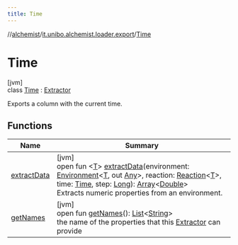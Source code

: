 ```yaml
---
title: Time
---
```

//[alchemist](../../../index.html)/[it.unibo.alchemist.loader.export](../index.html)/[Time](index.html)



# Time



[jvm]\
class [Time](index.html) : [Extractor](../-extractor/index.html)

Exports a column with the current time.



## Functions


| Name | Summary |
|---|---|
| [extractData](extract-data.html) | [jvm]<br>open fun <[T](extract-data.html)> [extractData](extract-data.html)(environment: [Environment](../../it.unibo.alchemist.model.interfaces/-environment/index.html)<[T](https://docs.oracle.com/javase/8/docs/api/java/lang/Iterable.html), out [Any](https://kotlinlang.org/api/latest/jvm/stdlib/kotlin/-any/index.html)>, reaction: [Reaction](../../it.unibo.alchemist.model.interfaces/-reaction/index.html)<[T](https://docs.oracle.com/javase/8/docs/api/java/lang/Iterable.html)>, time: [Time](../../it.unibo.alchemist.model.interfaces/-time/index.html), step: [Long](https://kotlinlang.org/api/latest/jvm/stdlib/kotlin/-long/index.html)): [Array](https://kotlinlang.org/api/latest/jvm/stdlib/kotlin/-array/index.html)<[Double](https://kotlinlang.org/api/latest/jvm/stdlib/kotlin/-double/index.html)><br>Extracts numeric properties from an environment. |
| [getNames](get-names.html) | [jvm]<br>open fun [getNames](get-names.html)(): [List](https://docs.oracle.com/javase/8/docs/api/java/util/List.html)<[String](https://docs.oracle.com/javase/8/docs/api/java/lang/String.html)><br>the name of the properties that this [Extractor](../-extractor/index.html) can provide |

